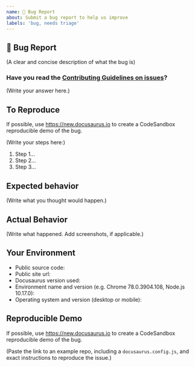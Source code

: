 ```yaml
---
name: 🐛 Bug Report
about: Submit a bug report to help us improve
labels: 'bug, needs triage'
---
```


<!--

  ! PLEASE HELP US HELP YOU !

  Bugs are fixed faster if you include:
  - a repro repository to inspect the code
  - an url to see the problem live (if possible)

  Pro tip: create a reproducible demo of the bug with https://new.docusaurus.io

-->

## 🐛 Bug Report

(A clear and concise description of what the bug is)

### Have you read the [Contributing Guidelines on issues](https://github.com/facebook/docusaurus/blob/master/CONTRIBUTING.md#reporting-new-issues)?

(Write your answer here.)

## To Reproduce

If possible, use https://new.docusaurus.io to create a CodeSandbox reproducible demo of the bug.

(Write your steps here:)

1. Step 1...
1. Step 2...
1. Step 3...

## Expected behavior

<!--
  How did you expect your project to behave?
  It’s fine if you’re not sure your understanding is correct.
  Write down what you thought would happen.
-->

(Write what you thought would happen.)

## Actual Behavior

<!--
  Did something go wrong?
  Is something broken, or not behaving as you expected?
  Describe this section in detail, and attach screenshots if possible.
  Don't only say "it doesn't work"!
-->

(Write what happened. Add screenshots, if applicable.)

## Your Environment

<!-- Include as many relevant details about the environment you experienced the bug in -->

- Public source code:
- Public site url:
- Docusaurus version used:
- Environment name and version (e.g. Chrome 78.0.3904.108, Node.js 10.17.0):
- Operating system and version (desktop or mobile):

## Reproducible Demo

If possible, use https://new.docusaurus.io to create a CodeSandbox reproducible demo of the bug.

(Paste the link to an example repo, including a `docusaurus.config.js`, and exact instructions to reproduce the issue.)

<!--
  What happens if you skip this step?

  Someone will read your bug report, and maybe will be able to help you,
  but it’s unlikely that it will get much attention from the team. Eventually,
  the issue will likely get closed in favor of issues that have reproducible demos.

  Please remember that:

    * Issues without reproducible demos have a very low priority.
    * The person fixing the bug would have to do that anyway. Please be respectful of their time.
    * You might figure out the issues yourself as you work on extracting it.

  Thanks for helping us help you!
-->
